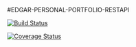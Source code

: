 #EDGAR-PERSONAL-PORTFOLIO-RESTAPI

[![Build Status](https://travis-ci.com/edgar929/edgar-personal-portfolio-restapi.svg?branch=main)](https://travis-ci.com/edgar929/edgar-personal-portfolio-restapi)

[![Coverage Status](https://coveralls.io/repos/github/edgar929/edgar-personal-portfolio-restapi/badge.svg?branch=main)](https://coveralls.io/github/edgar929/edgar-personal-portfolio-restapi?branch=main)